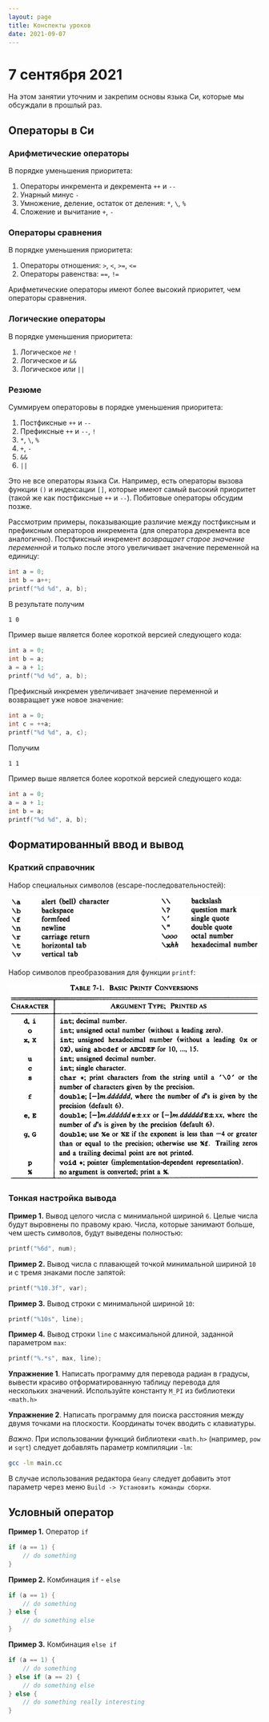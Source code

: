 ```yaml
---
layout: page
title: Конспекты уроков
date: 2021-09-07
---
```


# 7 сентября 2021

На этом занятии уточним и закрепим основы языка Си, которые мы обсуждали в прошлый раз.

## Операторы в Си

### Арифметические операторы

В порядке уменьшения приоритета:

1. Операторы инкремента и декремента `++` и `--`
2. Унарный минус `-`
3. Умножение, деление, остаток от деления: `*`, `\`, `%`
4. Сложение и вычитание `+`, `-`

### Операторы сравнения

В порядке уменьшения приоритета:

1. Операторы отношения: `>`, `<`, `>=`, `<=`
2. Операторы равенства: `==`, `!=`

Арифметические операторы имеют более высокий приоритет, чем операторы сравнения.

### Логические операторы

В порядке уменьшения приоритета:

1. Логическое *не* `!`
2. Логическое *и* `&&`
3. Логическое *или* `||`

### Резюме

Суммируем операторовы в порядке уменьшения приоритета:

1. Постфиксные `++` и `--`
2. Префиксные `++` и `--`, `!`
3. `*`, `\`, `%`
4. `+`, `-`
5. `&&`
6. `||`

Это не все операторы языка Си. Например, есть операторы вызова функции `()` и индексации `[]`, которые имеют самый высокий приоритет (такой же как постфиксные `++` и `--`). Побитовые операторы обсудим позже.

Рассмотрим примеры, показывающие различие между постфиксным и префиксным операторов инкремента (для оператора декремента все аналогично). Постфиксный инкремент *возвращает старое значение переменной* и только после этого увеличивает значение переменной на единицу:

```c
int a = 0;
int b = a++;
printf("%d %d", a, b);
```

В результате получим

```bash
1 0
```

Пример выше является более короткой версией следующего кода:

```c
int a = 0;
int b = a;
a = a + 1;
printf("%d %d", a, b);
```

Префиксный инкремен увеличивает значение переменной и возвращает уже новое значение:

```c
int a = 0;
int c = ++a;
printf("%d %d", a, c);
```

Получим

```bash
1 1
```

Пример выше является более короткой версией следующего кода:

```c
int a = 0;
a = a + 1;
int b = a;
printf("%d %d", a, b);
```


## Форматированный ввод и вывод

### Краткий справочник

Набор специальных символов (escape-последовательностей):

![escape](escape_sequences2.png)

Набор символов преобразования для функции `printf`:

![printf](printf.png)

### Тонкая настройка вывода

**Пример 1.** Вывод целого числа с минимальной шириной `6`. Целые числа будут выровнены по правому краю. Числа, которые занимают больше, чем шесть символов, будут выведены полностью:

```c
printf("%6d", num);
```

**Пример 2.** Вывод числа с плавающей точкой минимальной шириной `10` и с тремя знаками после запятой:

```c
printf("%10.3f", var);
```

**Пример 3.** Вывод строки с минимальной шириной `10`:

```c
printf("%10s", line);
```

**Пример 4.** Вывод строки `line` с максимальной длиной, заданной параметром `max`:

```c
printf("%.*s", max, line);
```

**Упражнение 1**. Написать программу для перевода радиан в градусы, вывести красиво отформатированную таблицу перевода для нескольких значений. Используйте константу `M_PI` из библиотеки `<math.h>`

**Упражнение 2**. Написать программу для поиска расстояния между двумя точками на плоскости. Координаты точек вводить с клавиатуры.

*Важно*. При использовании функций библиотеки `<math.h>` (например, `pow` и `sqrt`) следует добавлять параметр компиляции `-lm`:

```bash
gcc -lm main.cc
```

В случае использования редактора `Geany` следует добавить этот параметр через меню `Build -> Установить команды сборки`.

## Условный оператор

**Пример 1.** Оператор `if`

```c
if (a == 1) {
    // do something
}
```

**Пример 2.** Комбинация `if` - `else`

```c
if (a == 1) {
    // do something
} else {
    // do something else
}
```

**Пример 3.** Комбинация `else if`

```c
if (a == 1) {
    // do something
} else if (a == 2) {
    // do something else
} else {
    // do something really interesting
}
```
